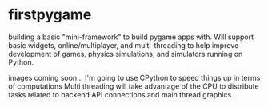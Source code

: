 # firstpygame

building a basic "mini-framework" to build pygame apps with. Will support basic widgets, online/multiplayer, and multi-threading to help improve development of games, physics simulations, and simulators running on Python. 


images coming soon... 
  I'm going to use CPython to speed things up in terms of computations 
  Multi threading will take advantage of the CPU to distribute tasks related to backend API connections and main thread graphics 
